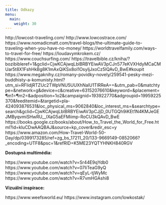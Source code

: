 ```yaml
---
title: Odkazy
menu:
  main:
    weight: 30
---
```

<!-- Go to www.addthis.com/dashboard to customize your tools --> <script type="text/javascript" src="//s7.addthis.com/js/300/addthis_widget.js#pubid=ra-5ce18886e5446fc9"></script> 
 
<p>http://lowcost-traveling.com/
http://www.lowcostrace.com/
https://www.nomadicmatt.com/travel-blogs/the-ultimate-guide-to-traveling-when-you-have-no-money/
https://worldtravelfamily.com/ways-to-travel-for-free/
https://loudavymkrokem.cz/
https://www.couchsurfing.com/
https://travelbible.cz/kniha/?bozibibleref=1&gclid=CjwKCAjwqLblBRBYEiwAV3pCJn577eKVXHdyMCaCMUar5t8X1FshHkBg8K1mAxQiKSx8oI1OsyIjJxoCz5IQAvD_BwE#koupit
https://www.megaknihy.cz/romany-povidky-novely/259541-pesky-mezi-buddhisty-a-komunisty.html?utm_si=RFlidjRTZUc2TWpVNU5UUXhNalU1TlRReA==&utm_pab=0&matchtype=&network=g&device=c&creative=63152076610&keyword=&placement=&param1=&param2=&adposition=1o2&campaignid=193922770&adgroupid=19959225370&feeditemid=&targetid=pla-424093876531&loc_physical_ms=9062840&loc_interest_ms=&searchtype=search&gclid=CjwKCAjwqLblBRBYEiwAV3pCJjD_0UTGQh9iKEt1N4KMJeGEJMByqvmiSHwRU__IXaG5aEFMiimp-RoCU3kQAvD_BwE
https://books.google.cz/books/about/How_to_Travel_the_World_for_Free.html?id=kluCDwAAQBAJ&source=kp_cover&redir_esc=y
https://www.amazon.com/How-Travel-World-50-Day/dp/0399173285/ref=zg_bs_17211_20/133-9669149-0852066?_encoding=UTF8&psc=1&refRID=K5ME23YQTYHNKH840RGV </p>


**Dostupná multimédia:**
<p>
https://www.youtube.com/watch?v=Sr44E9qYdb0
https://www.youtube.com/watch?v=07IiTeaG9yQ
https://www.youtube.com/watch?v=qEyL-tjWyMc
https://www.youtube.com/watch?v=R7vmHGAshi8
</p>

**Vizuální inspirace:**
<p>
https://www.weefsworld.eu/
https://www.instagram.com/lowkostak/
</p>
